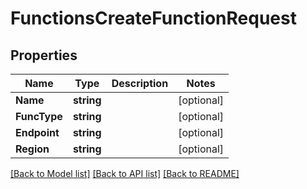 # FunctionsCreateFunctionRequest

## Properties

Name | Type | Description | Notes
------------ | ------------- | ------------- | -------------
**Name** | **string** |  | [optional] 
**FuncType** | **string** |  | [optional] 
**Endpoint** | **string** |  | [optional] 
**Region** | **string** |  | [optional] 

[[Back to Model list]](../README.md#documentation-for-models) [[Back to API list]](../README.md#documentation-for-api-endpoints) [[Back to README]](../README.md)


